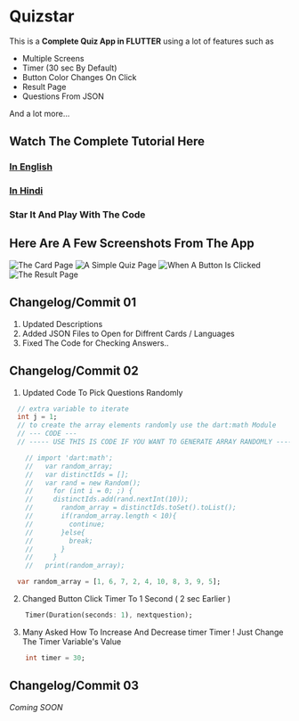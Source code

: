 # Quizstar

This is a **Complete Quiz App in FLUTTER** using a lot of features such as
* Multiple Screens
* Timer (30 sec By Default)
* Button Color Changes On Click
* Result Page
* Questions From JSON

And a lot more...

## Watch The Complete Tutorial Here 

### [In English](https://youtu.be/yHrpx4PoBzU)
### [In Hindi](https://youtu.be/tJob-xdGLXE)


### Star It And Play With The Code

## Here Are A Few Screenshots From The App

![The Card Page](./gitimages/cards.png "The Card Page")
![A Simple Quiz Page](./gitimages/quizpage.png "A Simple Quiz Page")
![When A Button Is Clicked](./gitimages/btnclick.png "When A Button Is Clicked")
![The Result Page](./gitimages/result.png "The Result Page")

## **Changelog/Commit 01**

  1. Updated Descriptions
  2. Added JSON Files to Open for Diffrent Cards / Languages
  3. Fixed The Code for Checking Answers..

## **Changelog/Commit 02**

  1. Updated Code To Pick Questions Randomly
  ```dart
    // extra variable to iterate
    int j = 1;
    // to create the array elements randomly use the dart:math Module
    // --- CODE ---
    // ----- USE THIS IS CODE IF YOU WANT TO GENERATE ARRAY RANDOMLY -----

      // import 'dart:math';
      //   var random_array;
      //   var distinctIds = [];
      //   var rand = new Random();
      //     for (int i = 0; ;) {
      //     distinctIds.add(rand.nextInt(10));
      //       random_array = distinctIds.toSet().toList();
      //       if(random_array.length < 10){
      //         continue;
      //       }else{
      //         break;
      //       }
      //     }
      //   print(random_array);

    var random_array = [1, 6, 7, 2, 4, 10, 8, 3, 9, 5];
  ```
  2. Changed Button Click Timer To 1 Second ( 2 sec Earlier )
  ```dart
      Timer(Duration(seconds: 1), nextquestion);
  ```
  3. Many Asked How To Increase And Decrease timer Timer ! Just Change The Timer Variable's Value 
  ```dart
      int timer = 30;
  ```

## **Changelog/Commit 03**

  *Coming SOON*